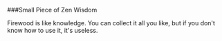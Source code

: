 ###Small Piece of Zen Wisdom

Firewood is like knowledge. You can collect it all you like, but if you don't know how to use it, it's useless.